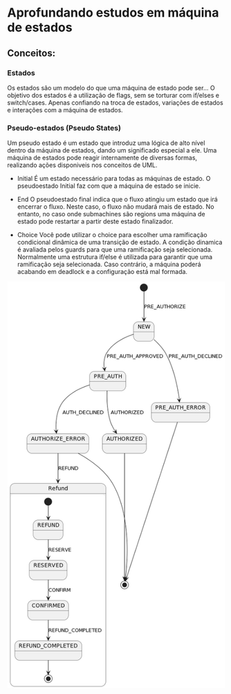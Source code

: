 # Aprofundando estudos em máquina de estados

## Conceitos:

### Estados

Os estados são um modelo do que uma máquina de estado pode ser... O objetivo dos estados é a utilização de flags, sem se torturar com if/elses e switch/cases. Apenas confiando na troca de estados, variações de estados e interações com a máquina de estados.

### Pseudo-estados (Pseudo States)

Um pseudo estado é um estado que introduz uma lógica de alto nível dentro da máquina de estados, dando um significado especial a ele. Uma máquina de estados pode reagir internamente de diversas formas, realizando ações disponiveis nos conceitos de UML.

- Initial
É um estado necessário para todas as máquinas de estado. O pseudoestado Initial faz com que a máquina de estado se inicie.

- End
O pseudoestado final indica que o fluxo atingiu um estado que irá encerrar o fluxo. Neste caso, o fluxo não mudará mais de estado. No entanto, no caso onde submachines são regions uma máquina de estado pode restartar a partir deste estado finalizador.

- Choice
Você pode utilizar o choice para escolher uma ramificação condicional dinâmica de uma transição de estado. A condição dinamica é avaliada pelos guards para que uma ramificação seja selecionada.
Normalmente uma estrutura if/else é utilizada para garantir que uma ramificação seja selecionada. Caso contrário, a máquina poderá acabando em deadlock e a configuração está mal formada.

![plot](docs/umlestados)
